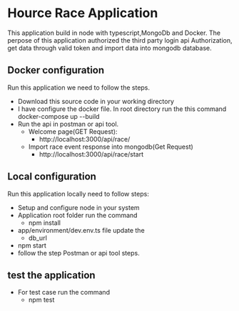 # Hource Race Application
This application build in node with typescript,MongoDb and Docker. The perpose of this application authorized the third party login api Authorization, get data through valid token and import data into mongodb database. 

## Docker configuration
Run this application we need to follow the steps.
- Download this source code in your working directory
- I have configure the docker file. In root directory run the this command docker-compose up --build
- Run the api in postman or api tool.
    - Welcome page(GET Request):
        - http://localhost:3000/api/race/ 
    - Import race event response into mongodb(Get Request)
        - http://localhost:3000/api/race/start 

## Local configuration
Run this application locally need to follow steps:
- Setup and configure node in your system
- Application root folder run the command
    - npm install
- app/environment/dev.env.ts file update the
    - db_url 
- npm start
- follow the step Postman or api tool steps.

## test the application
- For test case run the command 
    - npm test
